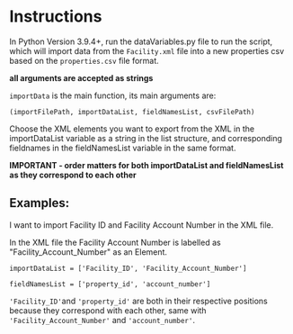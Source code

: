 # Instructions

In Python Version 3.9.4+, run the dataVariables.py file to run the script, which will import data from the ```Facility.xml``` file into a new properties csv based on the ```properties.csv``` file format.

**all arguments are accepted as strings**

```importData``` is the main function, its main arguments are:

```(importFilePath, importDataList, fieldNamesList, csvFilePath)```


Choose the XML elements you want to export from the XML in the importDataList variable as a string in the list structure, and corresponding fieldnames in the fieldNamesList variable in the same format.

**IMPORTANT - order matters for both importDataList and fieldNamesList as they correspond to each other**

## Examples:

I want to import Facility ID and Facility Account Number in the XML file.

In the XML file the Facility Account Number is labelled as "Facility_Account_Number" as an Element.

```importDataList = ['Facility_ID', 'Facility_Account_Number']```

```fieldNamesList = ['property_id', 'account_number']```

```'Facility_ID'```and ```'property_id'``` are both in their respective positions because they correspond with each other, same with ```'Facility_Account_Number'``` and ```'account_number'```.
